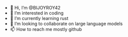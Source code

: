 - 👋 Hi, I’m @BIJOYROY42
- 👀 I’m interested in coding
- 🌱 I’m currently learning rust
- 💞️ I’m looking to collaborate on large language models
- 📫 How to reach me mostly github

<!---
BIJOYROY42/BIJOYROY42 is a ✨ special ✨ repository because its `README.md` (this file) appears on your GitHub profile.
You can click the Preview link to take a look at your changes.
--->
